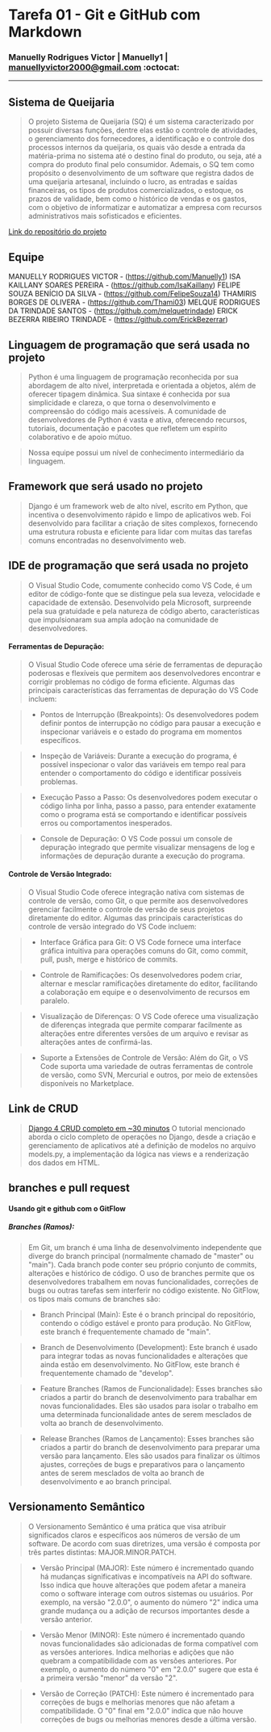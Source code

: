 # Tarefa 01 - Git e GitHub com Markdown 
### Manuelly Rodrigues Victor | Manuelly1 | manuellyvictor2000@gmail.com :octocat:
<hr> 

## Sistema de Queijaria </br>
> <p> O projeto Sistema de Queijaria (SQ) é um sistema caracterizado por possuir diversas funções, dentre elas estão o controle de atividades, o gerenciamento dos fornecedores, a identificação e o controle dos processos internos da queijaria, os quais vão desde a entrada da matéria-prima no sistema até o destino final do produto, ou seja, até a compra do produto final pelo consumidor. Ademais, o SQ tem como propósito o desenvolvimento de um software que registra dados de uma queijaria artesanal, incluindo o lucro, as entradas e saídas financeiras, os tipos de produtos comercializados, o estoque, os prazos de validade, bem como o histórico de vendas e os gastos, com o objetivo de informatizar e automatizar a empresa com recursos administrativos mais sofisticados e eficientes. </p> 
[Link do repositório do projeto](https://github.com/melquetrindade/sigQueijaria.git)

## Equipe </br>

MANUELLY RODRIGUES VICTOR - (https://github.com/Manuelly1)
ISA KAILLANY SOARES PEREIRA - (https://github.com/IsaKaillany)
FELIPE SOUZA BENÍCIO DA SILVA - (https://github.com/FelipeSouza14)
THAMIRIS BORGES DE OLIVERA - (https://github.com/Thami03)
MELQUE RODRIGUES DA TRINDADE SANTOS - (https://github.com/melquetrindade)
ERICK BEZERRA RIBEIRO TRINDADE - (https://github.com/ErickBezerrar)

## Linguagem de programação que será usada no projeto </br>
>  Python é uma linguagem de programação reconhecida por sua abordagem de alto nível, interpretada e orientada a objetos, além de oferecer tipagem dinâmica. Sua sintaxe é conhecida por sua simplicidade e clareza, o que torna o desenvolvimento e compreensão do código mais acessíveis. A comunidade de desenvolvedores de Python é vasta e ativa, oferecendo recursos, tutoriais, documentação e pacotes que refletem um espírito colaborativo e de apoio mútuo. </br>

> Nossa equipe possui um nível de conhecimento intermediário da linguagem.

## Framework que será usado no projeto </br>
> Django é um framework web de alto nível, escrito em Python, que incentiva o desenvolvimento rápido e limpo de aplicativos web. Foi desenvolvido para facilitar a criação de sites complexos, fornecendo uma estrutura robusta e eficiente para lidar com muitas das tarefas comuns encontradas no desenvolvimento web.

## IDE de programação que será usada no projeto </br>
> O Visual Studio Code, comumente conhecido como VS Code, é um editor de código-fonte que se distingue pela sua leveza, velocidade e capacidade de extensão. Desenvolvido pela Microsoft, surpreende pela sua gratuidade e pela natureza de código aberto, características que impulsionaram sua ampla adoção na comunidade de desenvolvedores. </br>

#### Ferramentas de Depuração:
> O Visual Studio Code oferece uma série de ferramentas de depuração poderosas e flexíveis que permitem aos desenvolvedores encontrar e corrigir problemas no código de forma eficiente. Algumas das principais características das ferramentas de depuração do VS Code incluem:

> * Pontos de Interrupção (Breakpoints): Os desenvolvedores podem definir pontos de interrupção no código para pausar a execução e inspecionar variáveis e o estado do programa em momentos específicos.

> * Inspeção de Variáveis: Durante a execução do programa, é possível inspecionar o valor das variáveis em tempo real para entender o comportamento do código e identificar possíveis problemas.

> * Execução Passo a Passo: Os desenvolvedores podem executar o código linha por linha, passo a passo, para entender exatamente como o programa está se comportando e identificar possíveis erros ou comportamentos inesperados.

> * Console de Depuração: O VS Code possui um console de depuração integrado que permite visualizar mensagens de log e informações de depuração durante a execução do programa.

#### Controle de Versão Integrado:
> O Visual Studio Code oferece integração nativa com sistemas de controle de versão, como Git, o que permite aos desenvolvedores gerenciar facilmente o controle de versão de seus projetos diretamente do editor. Algumas das principais características do controle de versão integrado do VS Code incluem:

> * Interface Gráfica para Git: O VS Code fornece uma interface gráfica intuitiva para operações comuns do Git, como commit, pull, push, merge e histórico de commits.

> * Controle de Ramificações: Os desenvolvedores podem criar, alternar e mesclar ramificações diretamente do editor, facilitando a colaboração em equipe e o desenvolvimento de recursos em paralelo.

> * Visualização de Diferenças: O VS Code oferece uma visualização de diferenças integrada que permite comparar facilmente as alterações entre diferentes versões de um arquivo e revisar as alterações antes de confirmá-las.

> * Suporte a Extensões de Controle de Versão: Além do Git, o VS Code suporta uma variedade de outras ferramentas de controle de versão, como SVN, Mercurial e outros, por meio de extensões disponíveis no Marketplace.

## Link de CRUD </br>
> [Django 4 CRUD completo em ~30 minutos](https://www.youtube.com/watch?v=GGBzMpIAgz4)
> O tutorial mencionado aborda o ciclo completo de operações no Django, desde a criação e gerenciamento de aplicativos até a definição de modelos no arquivo models.py, a implementação da lógica nas views e a renderização dos dados em HTML.  </br>

## branches e pull request </br>
#### Usando git e github com o GitFlow
##### Branches (Ramos):
> Em Git, um branch é uma linha de desenvolvimento independente que diverge do branch principal (normalmente chamado de "master" ou "main"). Cada branch pode conter seu próprio conjunto de commits, alterações e histórico de código. O uso de branches permite que os desenvolvedores trabalhem em novas funcionalidades, correções de bugs ou outras tarefas sem interferir no código existente. No GitFlow, os tipos mais comuns de branches são:

 > * Branch Principal (Main): Este é o branch principal do repositório, contendo o código estável e pronto para produção. No GitFlow, este branch é frequentemente chamado de "main".

> * Branch de Desenvolvimento (Development): Este branch é usado para integrar todas as novas funcionalidades e alterações que ainda estão em desenvolvimento. No GitFlow, este branch é frequentemente chamado de "develop".

> * Feature Branches (Ramos de Funcionalidade): Esses branches são criados a partir do branch de desenvolvimento para trabalhar em novas funcionalidades. Eles são usados para isolar o trabalho em uma determinada funcionalidade antes de serem mesclados de volta ao branch de desenvolvimento.

> * Release Branches (Ramos de Lançamento): Esses branches são criados a partir do branch de desenvolvimento para preparar uma versão para lançamento. Eles são usados para finalizar os últimos ajustes, correções de bugs e preparativos para o lançamento antes de serem mesclados de volta ao branch de desenvolvimento e ao branch principal.

## Versionamento Semântico </br>
> O Versionamento Semântico é uma prática que visa atribuir significados claros e específicos aos números de versão de um software. De acordo com suas diretrizes, uma versão é composta por três partes distintas: MAJOR.MINOR.PATCH.

> * Versão Principal (MAJOR): Este número é incrementado quando há mudanças significativas e incompatíveis na API do software. Isso indica que houve alterações que podem afetar a maneira como o software interage com outros sistemas ou usuários. Por exemplo, na versão "2.0.0", o aumento do número "2" indica uma grande mudança ou a adição de recursos importantes desde a versão anterior.

> * Versão Menor (MINOR): Este número é incrementado quando novas funcionalidades são adicionadas de forma compatível com as versões anteriores. Indica melhorias e adições que não quebram a compatibilidade com as versões anteriores. Por exemplo, o aumento do número "0" em "2.0.0" sugere que esta é a primeira versão "menor" da versão "2".

> * Versão de Correção (PATCH): Este número é incrementado para correções de bugs e melhorias menores que não afetam a compatibilidade. O "0" final em "2.0.0" indica que não houve correções de bugs ou melhorias menores desde a última versão.